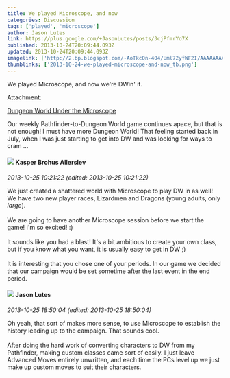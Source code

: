```yaml
---
title: We played Microscope, and now
categories: Discussion
tags: ['played', 'microscope']
author: Jason Lutes
link: https://plus.google.com/+JasonLutes/posts/3cjPfmrYo7X
published: 2013-10-24T20:09:44.093Z
updated: 2013-10-24T20:09:44.093Z
imagelink: ['http://2.bp.blogspot.com/-AoTkcQn-404/Uml72yfWF2I/AAAAAAAAAkw/zBja81DMXAM/s1600/Uas_drafts_kalil1.jpg']
thumblinks: ['2013-10-24-we-played-microscope-and-now_tb.png']
---
```


We played Microscope, and now we&#39;re DWin&#39; it.


Attachment:

<a href='http://lampblackandbrimstone.blogspot.com/2013/10/dungeon-world-under-microscope.html'>Dungeon World Under the Microscope</a>


Our weekly Pathfinder-to-Dungeon World game continues apace, but that is not enough! I must have more Dungeon World! That feeling started back in July, when I was just starting to get into DW and was looking for ways to cram ...
<div id='comment z13hinjoqqqnzrocj22fgbrbuletdbyl5'>
  <h4><img src='{{site.baseurl}}//images/avatars/110937611143261107555_photo.jpg'> Kasper Brohus Allerslev</h4>
      <p><cite>2013-10-25 10:21:22 (edited: 2013-10-25 10:21:22)</cite></p>
        <p>We just created a shattered world with Microscope to play DW in as well! We have two new player races, Lizardmen and Dragons (young adults, only <i>large</i>).<br /><br />We are going to have another Microscope session before we start the game! I&#39;m so excited! :)<br /><br />It sounds like you had a blast! It&#39;s a bit ambitious to create your own class, but if you know what you want, it is usually easy to get in DW ;)<br /><br />It is interesting that you chose one of your periods. In our game we decided that our campaign would be set sometime after the last event in the end period.</p>
</div>
        

<div id='comment z13hinjoqqqnzrocj22fgbrbuletdbyl5'>
  <h4><img src='{{site.baseurl}}//images/avatars/115657313205562994919_photo.jpg'> Jason Lutes</h4>
      <p><cite>2013-10-25 18:50:04 (edited: 2013-10-25 18:50:04)</cite></p>
        <p>Oh yeah, that sort of makes more sense, to use Microscope to establish the history leading up to the campaign. That sounds cool.<br /><br />After doing the hard work of converting characters to DW from my Pathfinder, making custom classes came sort of easily. I just leave Advanced Moves entirely unwritten, and each time the PCs level up we just make up custom moves to suit their characters. </p>
</div>
        